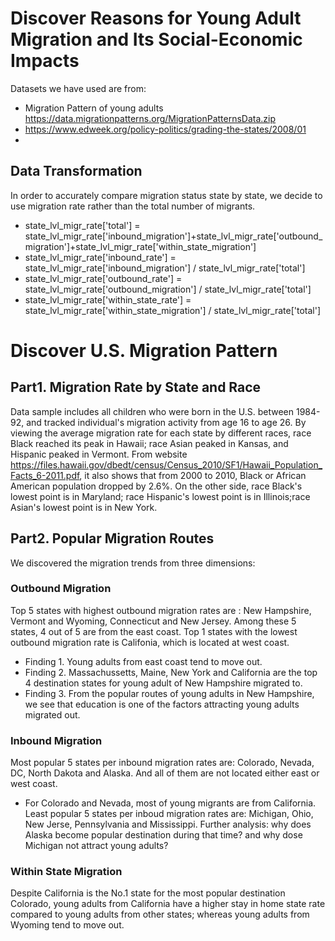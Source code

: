 # Discover Reasons for Young Adult Migration and Its Social-Economic Impacts <br />
Datasets we have used are from:
- Migration Pattern of young adults https://data.migrationpatterns.org/MigrationPatternsData.zip
- https://www.edweek.org/policy-politics/grading-the-states/2008/01
- 
## Data Transformation
In order to accurately compare migration status state by state, we decide to use migration rate rather than the total number of migrants. 

- state_lvl_migr_rate['total'] = state_lvl_migr_rate['inbound_migration']+state_lvl_migr_rate['outbound_migration']+state_lvl_migr_rate['within_state_migration'] 
- state_lvl_migr_rate['inbound_rate'] = state_lvl_migr_rate['inbound_migration'] / state_lvl_migr_rate['total']  
- state_lvl_migr_rate['outbound_rate'] = state_lvl_migr_rate['outbound_migration'] / state_lvl_migr_rate['total']  
- state_lvl_migr_rate['within_state_rate'] = state_lvl_migr_rate['within_state_migration'] / state_lvl_migr_rate['total']  


# Discover U.S. Migration Pattern <br />
## Part1. Migration Rate by State and Race <br />
Data sample includes all children who were born in the U.S. between 1984-92, and tracked individual's migration activity from age 16 to age 26. 
By viewing the average migration rate for each state by different races, race Black reached its peak in Hawaii; race Asian peaked in Kansas, and Hispanic peaked in Vermont.
From website https://files.hawaii.gov/dbedt/census/Census_2010/SF1/Hawaii_Population_Facts_6-2011.pdf, it also shows that from 2000 to 2010, Black or African American population dropped by 2.6%.
On the other side, race Black's lowest point is in Maryland; race Hispanic's lowest point is in Illinois;race Asian's lowest point is in New York.

## Part2. Popular Migration Routes <br />
We discovered the migration trends from three dimensions:
### Outbound Migration  <br />
  Top 5 states with highest outbound migration rates are : New Hampshire, Vermont and Wyoming, Connecticut and New Jersey. 
  Among these 5 states, 4 out of 5 are from the east coast.
  Top 1 states with the lowest outbound migration rate is Califonia, which is located at west coast. 
  - Finding 1. Young adults from east coast tend to move out. 
  - Finding 2. Massachussetts, Maine, New York and California are the top 4 destination states for young adult of New Hampshire migrated to. 
  - Finding 3. From the popular routes of young adults in New Hampshire, we see that education is one of the factors attracting young adults migrated out.
  
### Inbound Migration  <br />
   Most popular 5 states per inbound migration rates are: Colorado, Nevada, DC, North Dakota and Alaska. And all of them are not located either east or west coast.
   - For Colorado and Nevada, most of young migrants are from California. 
   Least popular 5 states per inboud migration rates are: Michigan, Ohio, New Jerse, Pennsylvania and Mississippi. 
   Further analysis: why does Alaska become popular destination during that time? and why dose Michigan not attract young adults? 
   
### Within State Migration   <br />
Despite California is the No.1 state for the most popular destination Colorado, young adults from California have a higher stay in home state rate compared to young adults from other states; whereas young adults from Wyoming tend to move out.

